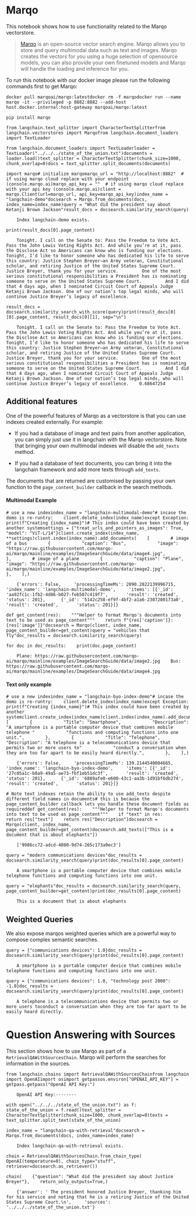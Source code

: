 Marqo
=====

This notebook shows how to use functionality related to the Marqo vectorstore.

> [Marqo](https://www.marqo.ai/) is an open-source vector search engine. Marqo allows you to store and query multimodal data such as text and images. Marqo creates the vectors for you using a huge selection of opensource models, you can also provide your own finetuned models and Marqo will handle the loading and inference for you.

To run this notebook with our docker image please run the following commands first to get Marqo:

    docker pull marqoai/marqo:latestdocker rm -f marqodocker run --name marqo -it --privileged -p 8882:8882 --add-host host.docker.internal:host-gateway marqoai/marqo:latest

    pip install marqo

    from langchain.text_splitter import CharacterTextSplitterfrom langchain.vectorstores import Marqofrom langchain.document_loaders import TextLoader

    from langchain.document_loaders import TextLoaderloader = TextLoader("../../../state_of_the_union.txt")documents = loader.load()text_splitter = CharacterTextSplitter(chunk_size=1000, chunk_overlap=0)docs = text_splitter.split_documents(documents)

    import marqo# initialize marqomarqo_url = "http://localhost:8882"  # if using marqo cloud replace with your endpoint (console.marqo.ai)marqo_api_key = ""  # if using marqo cloud replace with your api key (console.marqo.ai)client = marqo.Client(url=marqo_url, api_key=marqo_api_key)index_name = "langchain-demo"docsearch = Marqo.from_documents(docs, index_name=index_name)query = "What did the president say about Ketanji Brown Jackson"result_docs = docsearch.similarity_search(query)

        Index langchain-demo exists.

    print(result_docs[0].page_content)

        Tonight. I call on the Senate to: Pass the Freedom to Vote Act. Pass the John Lewis Voting Rights Act. And while you’re at it, pass the Disclose Act so Americans can know who is funding our elections.         Tonight, I’d like to honor someone who has dedicated his life to serve this country: Justice Stephen Breyer—an Army veteran, Constitutional scholar, and retiring Justice of the United States Supreme Court. Justice Breyer, thank you for your service.         One of the most serious constitutional responsibilities a President has is nominating someone to serve on the United States Supreme Court.         And I did that 4 days ago, when I nominated Circuit Court of Appeals Judge Ketanji Brown Jackson. One of our nation’s top legal minds, who will continue Justice Breyer’s legacy of excellence.

    result_docs = docsearch.similarity_search_with_score(query)print(result_docs[0][0].page_content, result_docs[0][1], sep="\n")

        Tonight. I call on the Senate to: Pass the Freedom to Vote Act. Pass the John Lewis Voting Rights Act. And while you’re at it, pass the Disclose Act so Americans can know who is funding our elections.         Tonight, I’d like to honor someone who has dedicated his life to serve this country: Justice Stephen Breyer—an Army veteran, Constitutional scholar, and retiring Justice of the United States Supreme Court. Justice Breyer, thank you for your service.         One of the most serious constitutional responsibilities a President has is nominating someone to serve on the United States Supreme Court.         And I did that 4 days ago, when I nominated Circuit Court of Appeals Judge Ketanji Brown Jackson. One of our nation’s top legal minds, who will continue Justice Breyer’s legacy of excellence.    0.68647254

Additional features[​](#additional-features "Direct link to Additional features")
---------------------------------------------------------------------------------

One of the powerful features of Marqo as a vectorstore is that you can use indexes created externally. For example:

*   If you had a database of image and text pairs from another application, you can simply just use it in langchain with the Marqo vectorstore. Note that bringing your own multimodal indexes will disable the `add_texts` method.
    
*   If you had a database of text documents, you can bring it into the langchain framework and add more texts through `add_texts`.
    

The documents that are returned are customised by passing your own function to the `page_content_builder` callback in the search methods.

#### Multimodal Example[​](#multimodal-example "Direct link to Multimodal Example")

    # use a new indexindex_name = "langchain-multimodal-demo"# incase the demo is re-runtry:    client.delete_index(index_name)except Exception:    print(f"Creating {index_name}")# This index could have been created by another systemsettings = {"treat_urls_and_pointers_as_images": True, "model": "ViT-L/14"}client.create_index(index_name, **settings)client.index(index_name).add_documents(    [        # image of a bus        {            "caption": "Bus",            "image": "https://raw.githubusercontent.com/marqo-ai/marqo/mainline/examples/ImageSearchGuide/data/image4.jpg",        },        # image of a plane        {            "caption": "Plane",            "image": "https://raw.githubusercontent.com/marqo-ai/marqo/mainline/examples/ImageSearchGuide/data/image2.jpg",        },    ],)

        {'errors': False,     'processingTimeMs': 2090.2822139996715,     'index_name': 'langchain-multimodal-demo',     'items': [{'_id': 'aa92fc1c-1fb2-4d86-b027-feb507c419f7',       'result': 'created',       'status': 201},      {'_id': '5142c258-ef9f-4bf2-a1a6-2307280173a0',       'result': 'created',       'status': 201}]}

    def get_content(res):    """Helper to format Marqo's documents into text to be used as page_content"""    return f"{res['caption']}: {res['image']}"docsearch = Marqo(client, index_name, page_content_builder=get_content)query = "vehicles that fly"doc_results = docsearch.similarity_search(query)

    for doc in doc_results:    print(doc.page_content)

        Plane: https://raw.githubusercontent.com/marqo-ai/marqo/mainline/examples/ImageSearchGuide/data/image2.jpg    Bus: https://raw.githubusercontent.com/marqo-ai/marqo/mainline/examples/ImageSearchGuide/data/image4.jpg

#### Text only example[​](#text-only-example "Direct link to Text only example")

    # use a new indexindex_name = "langchain-byo-index-demo"# incase the demo is re-runtry:    client.delete_index(index_name)except Exception:    print(f"Creating {index_name}")# This index could have been created by another systemclient.create_index(index_name)client.index(index_name).add_documents(    [        {            "Title": "Smartphone",            "Description": "A smartphone is a portable computer device that combines mobile telephone "            "functions and computing functions into one unit.",        },        {            "Title": "Telephone",            "Description": "A telephone is a telecommunications device that permits two or more users to"            "conduct a conversation when they are too far apart to be easily heard directly.",        },    ],)

        {'errors': False,     'processingTimeMs': 139.2144540004665,     'index_name': 'langchain-byo-index-demo',     'items': [{'_id': '27c05a1c-b8a9-49a5-ae73-fbf1eb51dc3f',       'result': 'created',       'status': 201},      {'_id': '6889afe0-e600-43c1-aa3b-1d91bf6db274',       'result': 'created',       'status': 201}]}

    # Note text indexes retain the ability to use add_texts despite different field names in documents# this is because the page_content_builder callback lets you handle these document fields as requireddef get_content(res):    """Helper to format Marqo's documents into text to be used as page_content"""    if "text" in res:        return res["text"]    return res["Description"]docsearch = Marqo(client, index_name, page_content_builder=get_content)docsearch.add_texts(["This is a document that is about elephants"])

        ['9986cc72-adcd-4080-9d74-265c173a9ec3']

    query = "modern communications devices"doc_results = docsearch.similarity_search(query)print(doc_results[0].page_content)

        A smartphone is a portable computer device that combines mobile telephone functions and computing functions into one unit.

    query = "elephants"doc_results = docsearch.similarity_search(query, page_content_builder=get_content)print(doc_results[0].page_content)

        This is a document that is about elephants

Weighted Queries[​](#weighted-queries "Direct link to Weighted Queries")
------------------------------------------------------------------------

We also expose marqos weighted queries which are a powerful way to compose complex semantic searches.

    query = {"communications devices": 1.0}doc_results = docsearch.similarity_search(query)print(doc_results[0].page_content)

        A smartphone is a portable computer device that combines mobile telephone functions and computing functions into one unit.

    query = {"communications devices": 1.0, "technology post 2000": -1.0}doc_results = docsearch.similarity_search(query)print(doc_results[0].page_content)

        A telephone is a telecommunications device that permits two or more users toconduct a conversation when they are too far apart to be easily heard directly.

Question Answering with Sources
===============================

This section shows how to use Marqo as part of a `RetrievalQAWithSourcesChain`. Marqo will perform the searches for information in the sources.

    from langchain.chains import RetrievalQAWithSourcesChainfrom langchain import OpenAIimport osimport getpassos.environ["OPENAI_API_KEY"] = getpass.getpass("OpenAI API Key:")

        OpenAI API Key:········

    with open("../../../state_of_the_union.txt") as f:    state_of_the_union = f.read()text_splitter = CharacterTextSplitter(chunk_size=1000, chunk_overlap=0)texts = text_splitter.split_text(state_of_the_union)

    index_name = "langchain-qa-with-retrieval"docsearch = Marqo.from_documents(docs, index_name=index_name)

        Index langchain-qa-with-retrieval exists.

    chain = RetrievalQAWithSourcesChain.from_chain_type(    OpenAI(temperature=0), chain_type="stuff", retriever=docsearch.as_retriever())

    chain(    {"question": "What did the president say about Justice Breyer"},    return_only_outputs=True,)

        {'answer': ' The president honored Justice Breyer, thanking him for his service and noting that he is a retiring Justice of the United States Supreme Court.\n',     'sources': '../../../state_of_the_union.txt'}